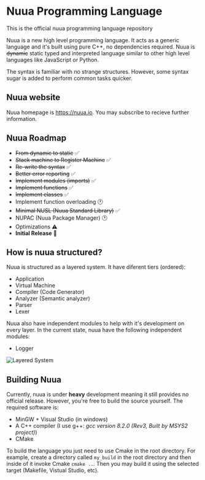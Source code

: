# Nuua Programming Language

This is the official nuua programming language repository

Nuua is a new high level programming language. It acts as a generic language and it's built using pure C++, no dependencies required.
Nuua is ~~dynamic~~ static typed and interpreted language similar to other high level languages like JavaScript or Python.

The syntax is familiar with no strange structures. However, some syntax sugar is added to perform common tasks quicker.

## Nuua website

Nuua homepage is <https://nuua.io>. You may subscribe to recieve further information.

## Nuua Roadmap

- ~~From dynamic to static~~ :white_check_mark:
- ~~Stack machine to Register Machine~~ :white_check_mark:
- ~~Re-write the syntax~~ :white_check_mark:
- ~~Better error reporting~~ :white_check_mark:
- ~~Implement modules (imports)~~ :white_check_mark:
- ~~Implement functions~~ :white_check_mark:
- ~~Implement classes~~ :white_check_mark:
- Implement function overloading :clock1:
- ~~Minimal NUSL (Nuua Standard Library)~~ :white_check_mark:
- NUPAC (Nuua Package Manager) :clock1:
- Optimizations :warning:
- **Initial Release** :construction:

## How is nuua structured?

Nuua is structured as a layered system. It have diferent tiers (ordered):

- Application
- Virtual Machine
- Compiler (Code Generator)
- Analyzer (Semantic analyzer)
- Parser
- Lexer

Nuua also have independent modules to help with it's development on every layer.
In the current state, nuua have the following independent modules:

- Logger

![Layered System](https://i.imgur.com/wFQHGnp.png)

## Building Nuua

Currently, nuua is under **heavy** development meaning it still provides no official release.
However, you're free to build the source yourself. The required software is:

- MinGW + Visual Studio (in windows)
- A C++ compiler (I use g++: *gcc version 8.2.0 (Rev3, Built by MSYS2 project)*)
- CMake

To build the language you just need to use Cmake in the root directory.
For example, create a directory called `my_build` in the root directory
and then inside of it invoke Cmake `cmake ..`. Then you may build it using the
selected target (Makefile, Vistual Studio, etc).
